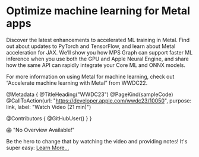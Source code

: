 # Optimize machine learning for Metal apps

Discover the latest enhancements to accelerated ML training in Metal. Find out about updates to PyTorch and TensorFlow, and learn about Metal acceleration for JAX. We’ll show you how MPS Graph can support faster ML inference when you use both the GPU and Apple Neural Engine, and share how the same API can rapidly integrate your Core ML and ONNX models.

For more information on using Metal for machine learning, check out “Accelerate machine learning with Metal” from WWDC22.

@Metadata {
   @TitleHeading("WWDC23")
   @PageKind(sampleCode)
   @CallToAction(url: "https://developer.apple.com/wwdc23/10050", purpose: link, label: "Watch Video (21 min)")

   @Contributors {
      @GitHubUser(<replace this with your GitHub handle>)
   }
}

😱 "No Overview Available!"

Be the hero to change that by watching the video and providing notes! It's super easy:
 [Learn More…](https://wwdcnotes.github.io/WWDCNotes/documentation/wwdcnotes/contributing)
